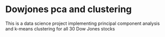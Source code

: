 # Dowjones pca and clustering
This is a data science project implementing principal component analysis and k-means clustering for all 30 Dow Jones stocks

